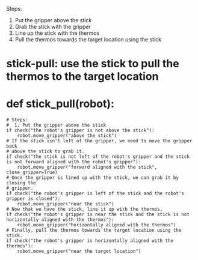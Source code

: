 

Steps:
  1. Put the gripper above the stick
  2. Grab the stick with the gripper
  3. Line up the stick with the thermos
  4. Pull the thermos towards the target location using the stick

# stick-pull: use the stick to pull the thermos to the target location
# def stick_pull(robot):
    # Steps:
    #  1. Put the gripper above the stick
    if check("the robot's gripper is not above the stick"):
        robot.move_gripper("above the stick")
    # If the stick isn't left of the gripper, we need to move the gripper back
    # above the stick to grab it.
    if check("the stick is not left of the robot's gripper and the stick is not forward aligned with the robot's gripper"):
        robot.move_gripper("forward aligned with the stick", close_gripper=True)
    # Once the gripper is lined up with the stick, we can grab it by closing the
    # gripper.
    if check("the robot's gripper is left of the stick and the robot's gripper is closed"):
        robot.move_gripper("near the stick")
    # Now that we have the stick, line it up with the thermos.
    if check("the robot's gripper is near the stick and the stick is not horizontally aligned with the thermos"):
        robot.move_gripper("horizontally aligned with the thermos")
    # Finally, pull the thermos towards the target location using the stick.
    if check("the robot's gripper is horizontally aligned with the thermos"):
        robot.move_gripper("near the target location")